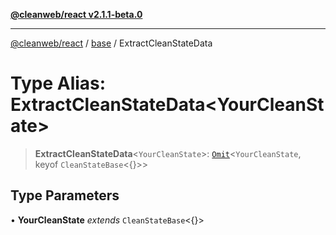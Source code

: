 [**@cleanweb/react v2.1.1-beta.0**](./../../README.md)

***

[@cleanweb/react](./../../modules.md) / [base](./../README.md) / ExtractCleanStateData

# Type Alias: ExtractCleanStateData\<YourCleanState\>

> **ExtractCleanStateData**\<`YourCleanState`\>: [`Omit`](https://www.typescriptlang.org/docs/handbook/utility-types.html#omittype-keys)\<`YourCleanState`, keyof `CleanStateBase`\<\{\}\>\>

## Type Parameters

• **YourCleanState** *extends* `CleanStateBase`\<\{\}\>
